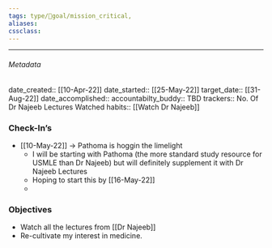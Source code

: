 ```yaml
---
tags: type/🎯goal/mission_critical, 
aliases:
cssclass: 
---
```

---

###### Metadata 
date_created:: [[10-Apr-22]]
date_started:: [[25-May-22]]
target_date:: [[31-Aug-22]]
date_accomplished::
accountabilty_buddy:: TBD
trackers:: No. Of Dr Najeeb Lectures Watched 
habits:: [[Watch Dr Najeeb]]

### Check-In’s
- [[10-May-22]] → Pathoma is hoggin the limelight
	- I will be starting with Pathoma (the more standard study resource for USMLE than Dr Najeeb) but will definitely supplement it with Dr Najeeb Lectures
	- Hoping to start this by [[16-May-22]]
	- 
### Objectives
- Watch all the lectures from [[Dr Najeeb]]
- Re-cultivate my interest in medicine.






